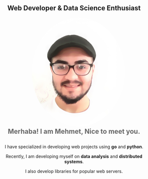 <style>
    article > h1 {
        display: none;
    }
</style>

<center>

<h2> Web Developer & Data Science Enthusiast </h2>

<img src="assets/images/profile.jpg" width="300" style="margin-left: 2em;border-radius: 50%">

<h2 style="color: #666;margin:0em;"> Merhaba! I am Mehmet, Nice to meet you. </h2>

<span style="display: block; margin: 2em;"> </span>

I have specialized in developing web projects using **go** and **python**.

Recently, I am developing myself on **data analysis** and **distributed systems**. 

I also develop libraries for popular web servers.

<span style="display: block; margin: 10em;"> </span>

</center>